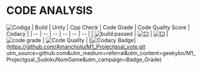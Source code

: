 
# CODE ANALYSIS
![Codiga](https://user-images.githubusercontent.com/98813646/153377566-9db9caf6-493a-4b28-b6a3-ff94e87bb8fa.PNG)
| Build | Unity | Cpp Check | Code Grade | Code Quality Score | Codacy |
| -- | -- | -- | -- | -- | -- |
| <img src="https://travis-ci.org/dwyl/esta.svg?branch=master&amp;status=passed" alt="build:passed"> | [![CI](https://github.com/geekybo/M1_Projectgoal_SudokuNumGame/actions/workflows/unity.yml/badge.svg?branch=main)](https://github.com/geekybo/M1_Projectgoal_SudokuNumGame/actions/workflows/unity.yml) | [![CI](https://github.com/geekybo/M1_Projectgoal_SudokuNumGame/actions/workflows/unity.yml/badge.svg)](https://github.com/geekybo/M1_Projectgoal_SudokuNumGame/actions/workflows/unity.yml) | ![code grade](https://api.codiga.io/project/30937/status/svg) | ![Code Quality](https://api.codiga.io/project/30937/score/svg) | [![Codacy Badge](https://app.codacy.com/project/badge/Grade/b0d9bb01644c4d3cb1d376b3b2758f90)](https://github.com/Amanchotu/M1_Projectgoal_vote.git utm_source=github.com&amp;utm_medium=referral&amp;utm_content=geekybo/M1_Projectgoal_SudokuNumGame&amp;utm_campaign=Badge_Grade)
